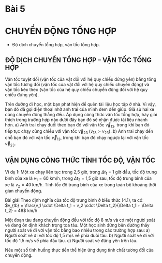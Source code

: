 # Bài 5
# CHUYỂN ĐỘNG TỔNG HỢP

- Độ dịch chuyển tổng hợp, vận tốc tổng hợp.

## ĐỘ DỊCH CHUYỂN TỔNG HỢP – VẬN TỐC TỔNG HỢP

Vận tốc tuyệt đối (vận tốc của vật đối với hệ quy chiếu đứng yên) bằng tổng vận tốc tương đối (vận tốc của vật đối với hệ quy chiếu chuyển động) và vận tốc kéo theo (vận tốc của hệ quy chiếu chuyển động đối với hệ quy chiếu đứng yên).

Trên đường đi học, một bạn phát hiện để quên tài liệu học tập ở nhà. Vì vậy, bạn đó đã gọi điện thoại nhờ anh trai của mình đem đến giúp. Giả sử hai xe cùng chuyển động thẳng đều. Áp dụng công thức vận tốc tổng hợp, hãy giải thích trong trường hợp nào dưới đây bạn đó sẽ nhận được tài liệu nhanh hơn.
a) Anh trai chạy đuổi theo bạn đó với vận tốc $\vec{v}_{13}$, trong khi bạn đó tiếp tục chạy cùng chiều với vận tốc $\vec{v}_{23}$ ($v_{13} > v_{23}$).
b) Anh trai chạy đến chỗ bạn đó với vận tốc $\vec{v}_{13}$, trong khi bạn đó chạy ngược lại với vận tốc $\vec{v}_{23}$.

## VẬN DỤNG CÔNG THỨC TÍNH TỐC ĐỘ, VẬN TỐC

Ví dụ 1: Một xe chạy liên tục trong 2,5 giờ, trong $\Delta t_1$ = 1 giờ đầu, tốc độ trung bình của xe là $v_1 = 60$ km/h, trong $\Delta t_2$ = 1,5 giờ sau, tốc độ trung bình của xe là $v_2 = 40$ km/h. Tính tốc độ trung bình của xe trong toàn bộ khoảng thời gian chuyển động.

Bài giải
Theo định nghĩa của tốc độ trung bình ở biểu thức (4.1), ta có:
$v_{tb} = \frac{v_1 \cdot \Delta t_1 + v_2 \cdot \Delta t_2}{\Delta t_1 + \Delta t_2} = 48$ km/h

Một đoạn tàu đang chuyển động đều với tốc độ 8 m/s và có một người soát vé đang ổn định khách trong toa tàu. Một học sinh đứng bên đường thấy người soát vé đi với vận tốc bằng bao nhiêu trong các trường hợp sau:
a) Người soát vé đi với tốc độ 1,5 m/s về phía đuôi tàu.
b) Người soát vé đi với tốc độ 1,5 m/s về phía đầu tàu.
c) Người soát vé đứng yên trên tàu.

Nêu một số tình huống thực tiễn thể hiện ứng dụng tính chất tương đối của chuyển động.
